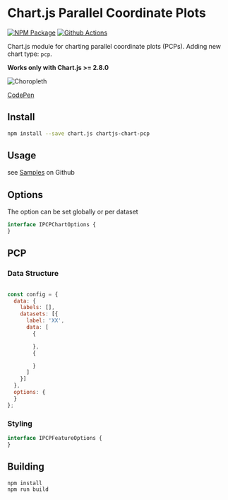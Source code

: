 # Chart.js Parallel Coordinate Plots
[![NPM Package][npm-image]][npm-url] [![Github Actions][github-actions-image]][github-actions-url]

Chart.js module for charting parallel coordinate plots (PCPs). Adding new chart type: `pcp`.

**Works only with Chart.js >= 2.8.0**

![Choropleth]()

[CodePen](https://codepen.io/sgratzl/pen/TODO)

## Install

```bash
npm install --save chart.js chartjs-chart-pcp
```

## Usage
see [Samples](https://github.com/sgratzl/chartjs-chart-pcp/tree/master/samples) on Github

## Options

The option can be set globally or per dataset

```ts
interface IPCPChartOptions {
}
```


## PCP


### Data Structure

```js

const config = {
  data: {
    labels: [],
    datasets: [{
      label: 'XX',
      data: [
        {

        },
        {

        }
      ]
    }]
  },
  options: {
  }
};

```
### Styling

```ts
interface IPCPFeatureOptions {
}
```

## Building

```sh
npm install
npm run build
```

[npm-image]: https://badge.fury.io/js/chartjs-chart-pcp.svg
[npm-url]: https://npmjs.org/package/chartjs-chart-pcp
[github-actions-image]: https://github.com/sgratzl/chartjs-chart-pcp/workflows/ci/badge.svg
[github-actions-url]: https://github.com/sgratzl/chartjs-chart-pcp/actions
